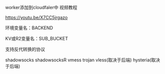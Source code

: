 worker添加到cloudfaler中
视频教程

https://youtu.be/X7CC5jrgazo

环境变量名：BACKEND

KV或R2变量名：SUB_BUCKET

支持反代转换的协议

shadowsocks
shadowsocksR
vmess
trojan
vless(取决于后端)
hysteria(取决于后端)
